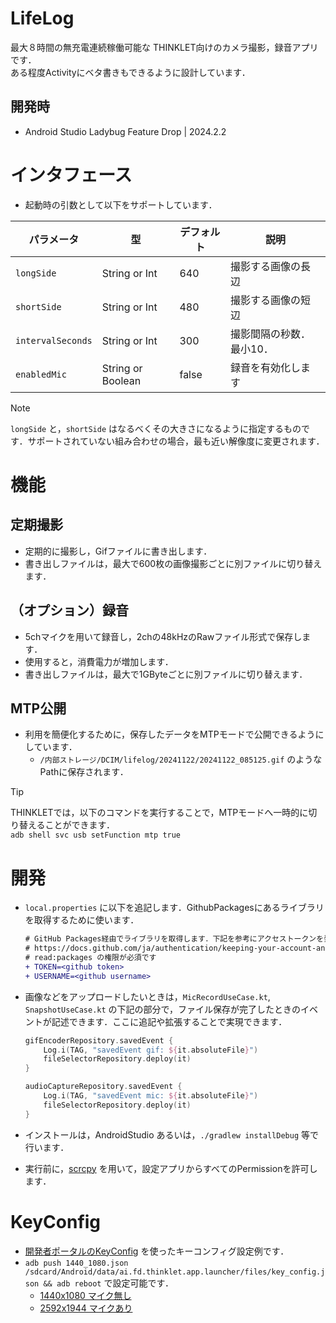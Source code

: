 # LifeLog
最大８時間の無充電連続稼働可能な THINKLET向けのカメラ撮影，録音アプリです．  
ある程度Activityにベタ書きもできるように設計しています．
## 開発時
- Android Studio Ladybug Feature Drop | 2024.2.2
# インタフェース
- 起動時の引数として以下をサポートしています．

| パラメータ        | 型                | デフォルト | 説明                     |
| ----------------- | ----------------- | ---------- | ------------------------ |
| `longSide`        | String or Int     | 640        | 撮影する画像の長辺       |
| `shortSide`       | String or Int     | 480        | 撮影する画像の短辺       |
| `intervalSeconds` | String or Int     | 300        | 撮影間隔の秒数．最小10． |
| `enabledMic`      | String or Boolean | false      | 録音を有効化します       |

> [!NOTE]
> `longSide` と，`shortSide` はなるべくその大きさになるように指定するものです．サポートされていない組み合わせの場合，最も近い解像度に変更されます．

# 機能
## 定期撮影
- 定期的に撮影し，Gifファイルに書き出します．
- 書き出しファイルは，最大で600枚の画像撮影ごとに別ファイルに切り替えます．
## （オプション）録音
- 5chマイクを用いて録音し，2chの48kHzのRawファイル形式で保存します．
- 使用すると，消費電力が増加します．
- 書き出しファイルは，最大で1GByteごとに別ファイルに切り替えます．
## MTP公開
- 利用を簡便化するために，保存したデータをMTPモードで公開できるようにしています．
  - `/内部ストレージ/DCIM/lifelog/20241122/20241122_085125.gif` のようなPathに保存されます．
> [!TIP]
> THINKLETでは，以下のコマンドを実行することで，MTPモードへ一時的に切り替えることができます．  
> `adb shell svc usb setFunction mtp true`
# 開発
- `local.properties` に以下を追記します．GithubPackagesにあるライブラリを取得するために使います．
    ```diff
    # GitHub Packages経由でライブラリを取得します．下記を参考にアクセストークンを発行ください．
    # https://docs.github.com/ja/authentication/keeping-your-account-and-data-secure/creating-a-personal-access-token
    # read:packages の権限が必須です
    + TOKEN=<github token>
    + USERNAME=<github username>
    ```
- 画像などをアップロードしたいときは，`MicRecordUseCase.kt`, `SnapshotUseCase.kt` の下記の部分で，ファイル保存が完了したときのイベントが記述できます．ここに追記や拡張することで実現できます．
    ```kotlin
    gifEncoderRepository.savedEvent {
        Log.i(TAG, "savedEvent gif: ${it.absoluteFile}")
        fileSelectorRepository.deploy(it)
    }
    ```

    ```kotlin
    audioCaptureRepository.savedEvent {
        Log.i(TAG, "savedEvent mic: ${it.absoluteFile}")
        fileSelectorRepository.deploy(it)
    }
    ```
- インストールは，AndroidStudio あるいは，`./gradlew installDebug` 等で行います．
- 実行前に，[scrcpy](https://github.com/Genymobile/scrcpy) を用いて，設定アプリからすべてのPermissionを許可します．
# KeyConfig
- [開発者ポータルのKeyConfig](https://fairydevicesrd.github.io/thinklet.app.developer/docs/keyConfig/) を使ったキーコンフィグ設定例です．
- `adb push 1440_1080.json /sdcard/Android/data/ai.fd.thinklet.app.launcher/files/key_config.json && adb reboot` で設定可能です．
  - [1440x1080 マイク無し](./keyConfigs/1440_1080.json)
  - [2592x1944 マイクあり](./keyConfigs/2592_1944_withMic.json)

